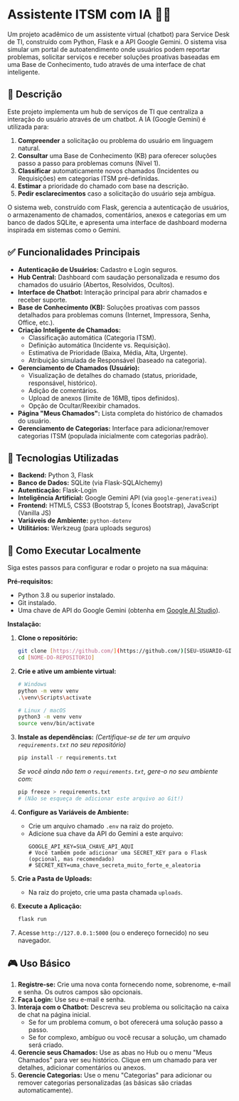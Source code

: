 # Assistente ITSM com IA 🤖✨

Um projeto acadêmico de um assistente virtual (chatbot) para Service Desk de TI, construído com Python, Flask e a API Google Gemini. O sistema visa simular um portal de autoatendimento onde usuários podem reportar problemas, solicitar serviços e receber soluções proativas baseadas em uma Base de Conhecimento, tudo através de uma interface de chat inteligente.

## 📜 Descrição

Este projeto implementa um hub de serviços de TI que centraliza a interação do usuário através de um chatbot. A IA (Google Gemini) é utilizada para:

1.  **Compreender** a solicitação ou problema do usuário em linguagem natural.
2.  **Consultar** uma Base de Conhecimento (KB) para oferecer soluções passo a passo para problemas comuns (Nível 1).
3.  **Classificar** automaticamente novos chamados (Incidentes ou Requisições) em categorias ITSM pré-definidas.
4.  **Estimar** a prioridade do chamado com base na descrição.
5.  **Pedir esclarecimentos** caso a solicitação do usuário seja ambígua.

O sistema web, construído com Flask, gerencia a autenticação de usuários, o armazenamento de chamados, comentários, anexos e categorias em um banco de dados SQLite, e apresenta uma interface de dashboard moderna inspirada em sistemas como o Gemini.

## ✅ Funcionalidades Principais

* **Autenticação de Usuários:** Cadastro e Login seguros.
* **Hub Central:** Dashboard com saudação personalizada e resumo dos chamados do usuário (Abertos, Resolvidos, Ocultos).
* **Interface de Chatbot:** Interação principal para abrir chamados e receber suporte.
* **Base de Conhecimento (KB):** Soluções proativas com passos detalhados para problemas comuns (Internet, Impressora, Senha, Office, etc.).
* **Criação Inteligente de Chamados:**
    * Classificação automática (Categoria ITSM).
    * Definição automática (Incidente vs. Requisição).
    * Estimativa de Prioridade (Baixa, Média, Alta, Urgente).
    * Atribuição simulada de Responsável (baseado na categoria).
* **Gerenciamento de Chamados (Usuário):**
    * Visualização de detalhes do chamado (status, prioridade, responsável, histórico).
    * Adição de comentários.
    * Upload de anexos (limite de 16MB, tipos definidos).
    * Opção de Ocultar/Reexibir chamados.
* **Página "Meus Chamados":** Lista completa do histórico de chamados do usuário.
* **Gerenciamento de Categorias:** Interface para adicionar/remover categorias ITSM (populada inicialmente com categorias padrão).

## 🚀 Tecnologias Utilizadas

* **Backend:** Python 3, Flask
* **Banco de Dados:** SQLite (via Flask-SQLAlchemy)
* **Autenticação:** Flask-Login
* **Inteligência Artificial:** Google Gemini API (via `google-generativeai`)
* **Frontend:** HTML5, CSS3 (Bootstrap 5, Ícones Bootstrap), JavaScript (Vanilla JS)
* **Variáveis de Ambiente:** `python-dotenv`
* **Utilitários:** Werkzeug (para uploads seguros)

## 🔧 Como Executar Localmente

Siga estes passos para configurar e rodar o projeto na sua máquina:

**Pré-requisitos:**

* Python 3.8 ou superior instalado.
* Git instalado.
* Uma chave de API do Google Gemini (obtenha em [Google AI Studio](https://aistudio.google.com/)).

**Instalação:**

1.  **Clone o repositório:**
    ```bash
    git clone [https://github.com/](https://github.com/)[SEU-USUARIO-GITHUB]/[NOME-DO-REPOSITORIO].git
    cd [NOME-DO-REPOSITORIO]
    ```

2.  **Crie e ative um ambiente virtual:**
    ```bash
    # Windows
    python -m venv venv
    .\venv\Scripts\activate

    # Linux / macOS
    python3 -m venv venv
    source venv/bin/activate
    ```

3.  **Instale as dependências:**
    *(Certifique-se de ter um arquivo `requirements.txt` no seu repositório)*
    ```bash
    pip install -r requirements.txt
    ```
    *Se você ainda não tem o `requirements.txt`, gere-o no seu ambiente com:*
    ```bash
    pip freeze > requirements.txt
    # (Não se esqueça de adicionar este arquivo ao Git!)
    ```

4.  **Configure as Variáveis de Ambiente:**
    * Crie um arquivo chamado `.env` na raiz do projeto.
    * Adicione sua chave da API do Gemini a este arquivo:
        ```env
        GOOGLE_API_KEY=SUA_CHAVE_API_AQUI
        # Você também pode adicionar uma SECRET_KEY para o Flask (opcional, mas recomendado)
        # SECRET_KEY=uma_chave_secreta_muito_forte_e_aleatoria
        ```

5.  **Crie a Pasta de Uploads:**
    * Na raiz do projeto, crie uma pasta chamada `uploads`.

6.  **Execute a Aplicação:**
    ```bash
    flask run
    ```

7.  Acesse `http://127.0.0.1:5000` (ou o endereço fornecido) no seu navegador.

## 🎮 Uso Básico

1.  **Registre-se:** Crie uma nova conta fornecendo nome, sobrenome, e-mail e senha. Os outros campos são opcionais.
2.  **Faça Login:** Use seu e-mail e senha.
3.  **Interaja com o Chatbot:** Descreva seu problema ou solicitação na caixa de chat na página inicial.
    * Se for um problema comum, o bot oferecerá uma solução passo a passo.
    * Se for complexo, ambíguo ou você recusar a solução, um chamado será criado.
4.  **Gerencie seus Chamados:** Use as abas no Hub ou o menu "Meus Chamados" para ver seu histórico. Clique em um chamado para ver detalhes, adicionar comentários ou anexos.
5.  **Gerencie Categorias:** Use o menu "Categorias" para adicionar ou remover categorias personalizadas (as básicas são criadas automaticamente).
